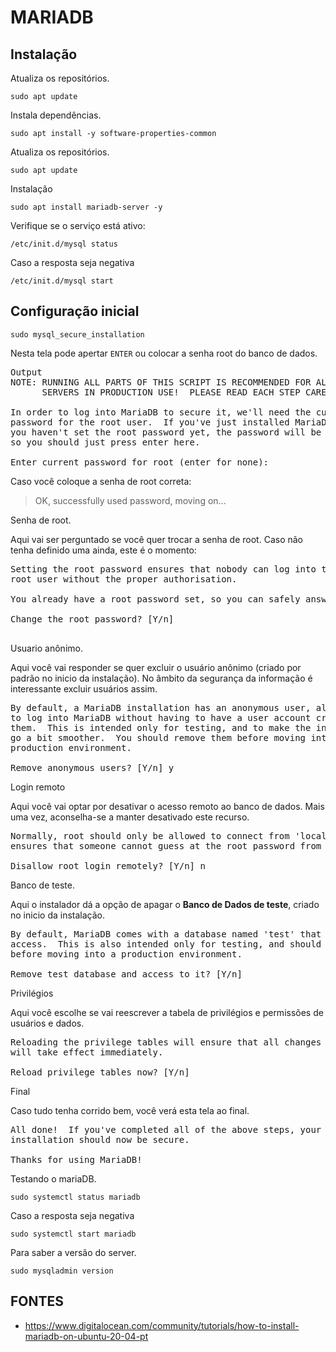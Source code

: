 MARIADB
=====================================

Instalação
------------------------------

Atualiza os repositórios.

`sudo apt update`

Instala dependências.

`sudo apt install -y software-properties-common`

Atualiza os repositórios.

`sudo apt update`

Instalação

`sudo apt install mariadb-server -y`

Verifique se o serviço está ativo:

`/etc/init.d/mysql status`

Caso a resposta seja negativa

`/etc/init.d/mysql start`

Configuração inicial
------------------------------

`sudo mysql_secure_installation`

Nesta tela pode apertar `ENTER` ou colocar a senha root do banco de dados.

<pre>
Output
NOTE: RUNNING ALL PARTS OF THIS SCRIPT IS RECOMMENDED FOR ALL MariaDB
      SERVERS IN PRODUCTION USE!  PLEASE READ EACH STEP CAREFULLY!

In order to log into MariaDB to secure it, we'll need the current
password for the root user.  If you've just installed MariaDB, and
you haven't set the root password yet, the password will be blank,
so you should just press enter here.

Enter current password for root (enter for none):
</pre>

Caso você coloque a senha de root correta:

> OK, successfully used password, moving on...

Senha de root.

Aqui vai ser perguntado se você quer trocar a senha de root. Caso não tenha definido uma ainda, este é o momento:

<pre>
Setting the root password ensures that nobody can log into the MariaDB
root user without the proper authorisation.

You already have a root password set, so you can safely answer 'n'.

Change the root password? [Y/n] 

</pre>

Usuario anônimo.

Aqui você vai responder se quer excluir o usuário anônimo (criado por padrão no inicio da instalação). No âmbito da segurança da informação é interessante excluir usuários assim.

<pre>
By default, a MariaDB installation has an anonymous user, allowing anyone
to log into MariaDB without having to have a user account created for
them.  This is intended only for testing, and to make the installation
go a bit smoother.  You should remove them before moving into a
production environment.

Remove anonymous users? [Y/n] y
</pre>

Login remoto

Aqui você vai optar por desativar o acesso remoto ao banco de dados. Mais uma vez, aconselha-se a manter desativado este recurso.

<pre>
Normally, root should only be allowed to connect from 'localhost'.  This
ensures that someone cannot guess at the root password from the network.

Disallow root login remotely? [Y/n] n
</pre>

Banco de teste.

Aqui o instalador dá a opção de apagar o **Banco de Dados de teste**, criado no inicio da instalação.

<pre>
By default, MariaDB comes with a database named 'test' that anyone can
access.  This is also intended only for testing, and should be removed
before moving into a production environment.

Remove test database and access to it? [Y/n] 
</pre>

Privilégios

Aqui você escolhe se vai reescrever a tabela de privilégios e permissões de usuários e dados.

<pre>
Reloading the privilege tables will ensure that all changes made so far
will take effect immediately.

Reload privilege tables now? [Y/n]
</pre>

Final

Caso tudo tenha corrido bem, você verá esta tela ao final.

<pre>
All done!  If you've completed all of the above steps, your MariaDB
installation should now be secure.

Thanks for using MariaDB!
</pre>

Testando o mariaDB.

`sudo systemctl status mariadb`

Caso a resposta seja negativa

`sudo systemctl start mariadb`

Para saber a versão do server.

`sudo mysqladmin version`

FONTES
---------------------------------------------

* <https://www.digitalocean.com/community/tutorials/how-to-install-mariadb-on-ubuntu-20-04-pt>
